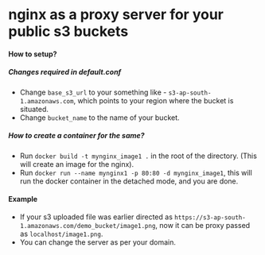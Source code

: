 # nginx as a proxy server for your public s3 buckets

#### How to setup?
##### Changes required in default.conf
- Change `base_s3_url` to your something like - `s3-ap-south-1.amazonaws.com`, which points to your region where the bucket is situated.
- Change `bucket_name` to the name of your bucket.

##### How to create a container for the same?
- Run `docker build -t mynginx_image1 .` in the root of the directory.
(This will create an image for the nginx).
- Run `docker run --name mynginx1 -p 80:80 -d mynginx_image1`, this will run the docker container in the detached mode, and you are done.


#### Example
- If your s3 uploaded file was earlier directed as `https://s3-ap-south-1.amazonaws.com/demo_bucket/image1.png`, now it can be proxy passed as
`localhost/image1.png`.
- You can change the server as per your domain.
